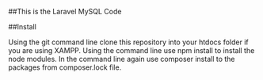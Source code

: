 ##This is the Laravel MySQL Code

##Install

Using the git command line clone this repository into your htdocs folder if you are using XAMPP. Using the command line use npm install to install the node modules. In the command line again use composer install to the packages from composer.lock file.
